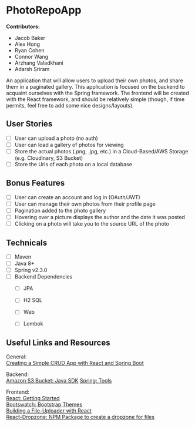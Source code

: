 # PhotoRepoApp
**Contributors:**<br/>
- Jacob Baker<br/>
- Alex Hong<br/>
- Ryan Cohen<br/>
- Connor Wang<br/>
- Arzhang Valadkhani<br/>
- Adarsh Sriram

An application that will allow users to upload their own photos, and share them in a paginated gallery. This application is focused on the backend to acquaint ourselves with the Spring framework. The frontend will be created with the React framework, and should be relatively simple (though, if time permits, feel free to add some nice designs/layouts).

## User Stories

- [ ] User can upload a photo (no auth)
- [ ] User can load a gallery of photos for viewing
- [ ] Store the actual photos (.png, .jpg, etc.) in a Cloud-Based/AWS Storage (e.g. Cloudinary, S3 Bucket)
- [ ] Store the Urls of each photo on a local database

## Bonus Features

- [ ] User can create an account and log in (OAuth/JWT)
- [ ] User can manage their own photos from their profile page
- [ ] Pagination added to the photo gallery
- [ ] Hovering over a picture displays the author and the date it was posted
- [ ] Clicking on a photo will take you to the source URL of the photo

## Technicals

- [ ] Maven
- [ ] Java 8+
- [ ] Spring v2.3.0
- [ ] Backend Dependencies
  - [ ] JPA
  - [ ] H2 SQL
  - [ ] Web
  - [ ] Lombok


## Useful Links and Resources

General:<br/>
[Creating a Simple CRUD App with React and Spring Boot](https://developer.okta.com/blog/2018/07/19/simple-crud-react-and-spring-boot)<br/>

Backend: <br/>
[Amazon S3 Bucket: Java SDK](https://docs.aws.amazon.com/sdk-for-java/v1/developer-guide/welcome.html)
[Spring: Tools](https://spring.io/tools)<br/>

Frontend: <br/>
[React: Getting Started](https://reactjs.org/docs/getting-started.html)<br/>
[Bootswatch: Bootstrap Themes](https://bootswatch.com/)<br/>
[Building a File-Uploader with React](https://malcoded.com/posts/react-file-upload/)<br/>
[React-Dropzone: NPM Package to create a dropzone for files](https://github.com/react-dropzone/react-dropzone)<br/>

